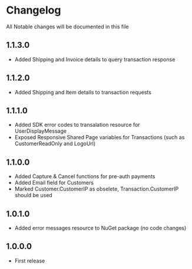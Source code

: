 # Changelog

All Notable changes will be documented in this file

## 1.1.3.0

 - Added Shipping and Invoice details to query transaction response
 
## 1.1.2.0

 - Added Shipping and Item details to transaction requests

## 1.1.1.0

 - Added SDK error codes to transalation resource for UserDisplayMessage
 - Exposed Responsive Shared Page variables for Transactions (such as CustomerReadOnly and LogoUrl)

## 1.1.0.0

 - Added Capture & Cancel functions for pre-auth payments
 - Added Email field for Customers
 - Marked Customer.CustomerIP as obselete, Transaction.CustomerIP should be used

## 1.0.1.0

 - Added error messages resource to NuGet package (no code changes)

## 1.0.0.0

 - First release
